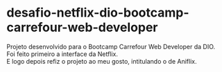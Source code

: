 # desafio-netflix-dio-bootcamp-carrefour-web-developer

Projeto desenvolvido para o Bootcamp Carrefour Web Developer da DIO.<br>
Foi feito primeiro a interface da Netflix.<br>
E logo depois refiz o projeto ao meu gosto, intitulando o de Aniflix.
